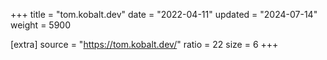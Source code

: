 +++
title = "tom.kobalt.dev"
date = "2022-04-11"
updated = "2024-07-14"
weight = 5900

[extra]
source = "https://tom.kobalt.dev/"
ratio = 22
size = 6
+++
